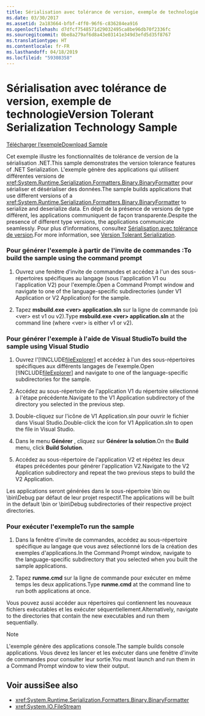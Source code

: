 ```yaml
---
title: Sérialisation avec tolérance de version, exemple de technologie
ms.date: 03/30/2017
ms.assetid: 2a183664-bfbf-4ff0-96f6-c836284ea916
ms.openlocfilehash: d7dfcf7548571d29032495ca8be96db70f2336fc
ms.sourcegitcommit: 0be8a279af6d8a43e03141e349d3efd5d35f8767
ms.translationtype: HT
ms.contentlocale: fr-FR
ms.lasthandoff: 04/18/2019
ms.locfileid: "59308358"
---
```

# <a name="version-tolerant-serialization-technology-sample"></a><span data-ttu-id="b84b0-102">Sérialisation avec tolérance de version, exemple de technologie</span><span class="sxs-lookup"><span data-stu-id="b84b0-102">Version Tolerant Serialization Technology Sample</span></span>
[<span data-ttu-id="b84b0-103">Télécharger l’exemple</span><span class="sxs-lookup"><span data-stu-id="b84b0-103">Download Sample</span></span>](https://download.microsoft.com/download/4/7/B/47B2164C-E780-4B10-8DE4-2CB5B886E0A6/Technologies/Serialization/Runtime%20Serialization/VTS.zip.exe)  
  
 <span data-ttu-id="b84b0-104">Cet exemple illustre les fonctionnalités de tolérance de version de la sérialisation .NET.</span><span class="sxs-lookup"><span data-stu-id="b84b0-104">This sample demonstrates the version tolerance features of .NET Serialization.</span></span> <span data-ttu-id="b84b0-105">L'exemple génère des applications qui utilisent différentes versions de <xref:System.Runtime.Serialization.Formatters.Binary.BinaryFormatter> pour sérialiser et désérialiser des données.</span><span class="sxs-lookup"><span data-stu-id="b84b0-105">The sample builds applications that use different versions of a <xref:System.Runtime.Serialization.Formatters.Binary.BinaryFormatter> to serialize and deserialize data.</span></span> <span data-ttu-id="b84b0-106">En dépit de la présence de versions de type différent, les applications communiquent de façon transparente.</span><span class="sxs-lookup"><span data-stu-id="b84b0-106">Despite the presence of different type versions, the applications communicate seamlessly.</span></span> <span data-ttu-id="b84b0-107">Pour plus d’informations, consultez [Sérialisation avec tolérance de version](../../../docs/standard/serialization/version-tolerant-serialization.md).</span><span class="sxs-lookup"><span data-stu-id="b84b0-107">For more information, see [Version Tolerant Serialization](../../../docs/standard/serialization/version-tolerant-serialization.md).</span></span>  
  
### <a name="to-build-the-sample-using-the-command-prompt"></a><span data-ttu-id="b84b0-108">Pour générer l'exemple à partir de l'invite de commandes :</span><span class="sxs-lookup"><span data-stu-id="b84b0-108">To build the sample using the command prompt</span></span>  
  
1. <span data-ttu-id="b84b0-109">Ouvrez une fenêtre d'invite de commandes et accédez à l'un des sous-répertoires spécifiques au langage (sous l'application V1 ou l'application V2) pour l'exemple.</span><span class="sxs-lookup"><span data-stu-id="b84b0-109">Open a Command Prompt window and navigate to one of the language-specific subdirectories (under V1 Application or V2 Application) for the sample.</span></span>  
  
2. <span data-ttu-id="b84b0-110">Tapez **msbuild.exe \<ver> application.sln** sur la ligne de commande (où \<ver> est v1 ou v2).</span><span class="sxs-lookup"><span data-stu-id="b84b0-110">Type **msbuild.exe \<ver> application.sln** at the command line (where \<ver> is either v1 or v2).</span></span>  
  
### <a name="to-build-the-sample-using-visual-studio"></a><span data-ttu-id="b84b0-111">Pour générer l'exemple à l'aide de Visual Studio</span><span class="sxs-lookup"><span data-stu-id="b84b0-111">To build the sample using Visual Studio</span></span>  
  
1. <span data-ttu-id="b84b0-112">Ouvrez l'[!INCLUDE[fileExplorer](../../../includes/fileexplorer-md.md)] et accédez à l'un des sous-répertoires spécifiques aux différents langages de l'exemple.</span><span class="sxs-lookup"><span data-stu-id="b84b0-112">Open [!INCLUDE[fileExplorer](../../../includes/fileexplorer-md.md)] and navigate to one of the language-specific subdirectories for the sample.</span></span>  
  
2. <span data-ttu-id="b84b0-113">Accédez au sous-répertoire de l'application V1 du répertoire sélectionné à l'étape précédente.</span><span class="sxs-lookup"><span data-stu-id="b84b0-113">Navigate to the V1 Application subdirectory of the directory you selected in the previous step.</span></span>  
  
3. <span data-ttu-id="b84b0-114">Double-cliquez sur l'icône de V1 Application.sln pour ouvrir le fichier dans Visual Studio.</span><span class="sxs-lookup"><span data-stu-id="b84b0-114">Double-click the icon for V1 Application.sln to open the file in Visual Studio.</span></span>  
  
4. <span data-ttu-id="b84b0-115">Dans le menu **Générer** , cliquez sur **Générer la solution**.</span><span class="sxs-lookup"><span data-stu-id="b84b0-115">On the **Build** menu, click **Build Solution**.</span></span>  
  
5. <span data-ttu-id="b84b0-116">Accédez au sous-répertoire de l'application V2 et répétez les deux étapes précédentes pour générer l'application V2.</span><span class="sxs-lookup"><span data-stu-id="b84b0-116">Navigate to the V2 Application subdirectory and repeat the two previous steps to build the V2 Application.</span></span>  
  
 <span data-ttu-id="b84b0-117">Les applications seront générées dans le sous-répertoire \bin ou \bin\Debug par défaut de leur projet respectif.</span><span class="sxs-lookup"><span data-stu-id="b84b0-117">The applications will be built in the default \bin or \bin\Debug subdirectories of their respective project directories.</span></span>  
  
### <a name="to-run-the-sample"></a><span data-ttu-id="b84b0-118">Pour exécuter l'exemple</span><span class="sxs-lookup"><span data-stu-id="b84b0-118">To run the sample</span></span>  
  
1. <span data-ttu-id="b84b0-119">Dans la fenêtre d'invite de commandes, accédez au sous-répertoire spécifique au langage que vous avez sélectionné lors de la création des exemples d'applications.</span><span class="sxs-lookup"><span data-stu-id="b84b0-119">In the Command Prompt window, navigate to the language-specific subdirectory that you selected when you built the sample applications.</span></span>  
  
2. <span data-ttu-id="b84b0-120">Tapez **runme.cmd** sur la ligne de commande pour exécuter en même temps les deux applications.</span><span class="sxs-lookup"><span data-stu-id="b84b0-120">Type **runme.cmd** at the command line to run both applications at once.</span></span>  
  
 <span data-ttu-id="b84b0-121">Vous pouvez aussi accéder aux répertoires qui contiennent les nouveaux fichiers exécutables et les exécuter séquentiellement.</span><span class="sxs-lookup"><span data-stu-id="b84b0-121">Alternatively, navigate to the directories that contain the new executables and run them sequentially.</span></span>  
  
> [!NOTE]
>  <span data-ttu-id="b84b0-122">L'exemple génère des applications console.</span><span class="sxs-lookup"><span data-stu-id="b84b0-122">The sample builds console applications.</span></span> <span data-ttu-id="b84b0-123">Vous devez les lancer et les exécuter dans une fenêtre d'invite de commandes pour consulter leur sortie.</span><span class="sxs-lookup"><span data-stu-id="b84b0-123">You must launch and run them in a Command Prompt window to view their output.</span></span>  
  
## <a name="see-also"></a><span data-ttu-id="b84b0-124">Voir aussi</span><span class="sxs-lookup"><span data-stu-id="b84b0-124">See also</span></span>

- <xref:System.Runtime.Serialization.Formatters.Binary.BinaryFormatter>
- <xref:System.IO.FileStream>
